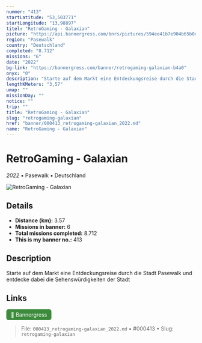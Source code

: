```yaml
---
nummer: "413"
startLatitude: "53,503771"
startLongitude: "13,98897"
titel: "RetroGaming - Galaxian"
picture: "https://api.bannergress.com/bnrs/pictures/594ee41b7e904b65b0d747e41be5b40c"
region: "Pasewalk"
country: "Deutschland"
completed: "8.712"
missions: "6"
date: "2022"
bg-link: "https://bannergress.com/banner/retrogaming-galaxian-b4a0"
onyx: "0"
description: "Starte auf dem Markt eine Entdeckungsreise durch die Stadt Pasewalk und entdecke dabei die Sehenswürdigkeiten der Stadt"
lengthKMeters: "3,57"
umap: ""
missionDay: ""
notice: ""
trip: ""
title: "RetroGaming - Galaxian"
slug: "retrogaming-galaxian"
href: "banner/000413_retrogaming-galaxian_2022.md"
name: "RetroGaming - Galaxian"
---
```

# RetroGaming - Galaxian

*2022* • Pasewalk • Deutschland

![RetroGaming - Galaxian](https://api.bannergress.com/bnrs/pictures/594ee41b7e904b65b0d747e41be5b40c)



## Details
- **Distance (km):** 3.57
- **Missions in banner:** 6
- **Total missions completed:** 8.712
- **This is my banner no.:** 413



## Description
Starte auf dem Markt eine Entdeckungsreise durch die Stadt Pasewalk und entdecke dabei die Sehenswürdigkeiten der Stadt



## Links
<a href="https://bannergress.com/banner/retrogaming-galaxian-b4a0" target="_blank" style="display:inline-block;margin-right:8px;padding:6px 12px;background:#3c8b3c;color:#fff;text-decoration:none;border-radius:6px;">🔗 Bannergress</a>



> File: `000413_retrogaming-galaxian_2022.md`
> • #000413
> • Slug: `retrogaming-galaxian`
